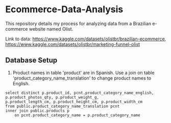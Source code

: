 # Ecommerce-Data-Analysis
This repository details my process for analyzing data from a Brazilian e-commerce website named Olist.

Link to data: https://www.kaggle.com/datasets/olistbr/brazilian-ecommerce, https://www.kaggle.com/datasets/olistbr/marketing-funnel-olist

## Database Setup
1. Product names in table 'product' are in Spanish. Use a join on table 'product_category_name_translation' to change product names to English.
```
select distinct p.product_id, pcnt.product_category_name_english, p.product_photos_qty, p.product_weight_g,
p.product_length_cm, p.product_height_cm, p.product_width_cm
from public.product_category_name_translation pcnt 
inner join public.products p
	on pcnt.product_category_name = p.product_category_name
```
